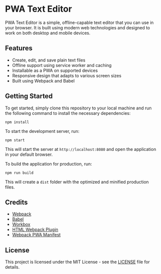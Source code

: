 PWA Text Editor
===============

PWA Text Editor is a simple, offline-capable text editor that you can use in your browser. It is built using modern web technologies and designed to work on both desktop and mobile devices.

Features
--------

-   Create, edit, and save plain text files
-   Offline support using service worker and caching
-   Installable as a PWA on supported devices
-   Responsive design that adapts to various screen sizes
-   Built using Webpack and Babel

Getting Started
---------------

To get started, simply clone this repository to your local machine and run the following command to install the necessary dependencies:


`npm install`

To start the development server, run:



`npm start`

This will start the server at `http://localhost:8080` and open the application in your default browser.

To build the application for production, run:


`npm run build`

This will create a `dist` folder with the optimized and minified production files.

Credits
-------

-   [Webpack](https://webpack.js.org/)
-   [Babel](https://babeljs.io/)
-   [Workbox](https://developers.google.com/web/tools/workbox)
-   [HTML Webpack Plugin](https://webpack.js.org/plugins/html-webpack-plugin/)
-   [Webpack PWA Manifest](https://github.com/arthurbergmz/webpack-pwa-manifest)

License
-------

This project is licensed under the MIT License - see the [LICENSE](https://chat.openai.com/LICENSE) file for details.
